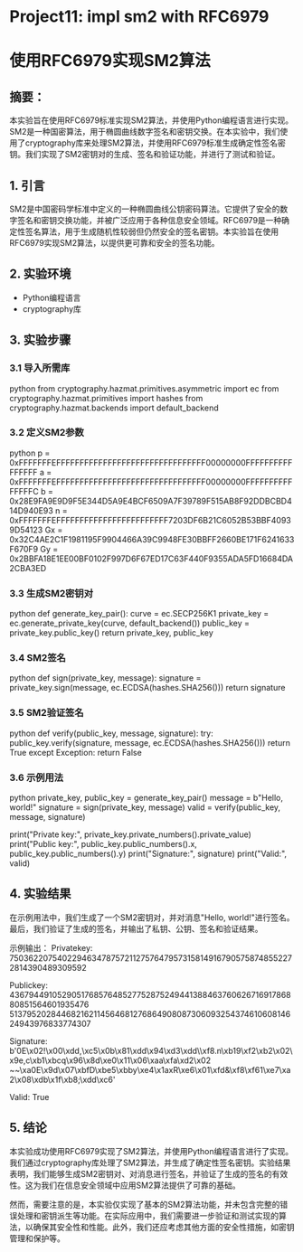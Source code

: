 # Project11: impl sm2 with RFC6979
# 使用RFC6979实现SM2算法

## 摘要：
本实验旨在使用RFC6979标准实现SM2算法，并使用Python编程语言进行实现。SM2是一种国密算法，用于椭圆曲线数字签名和密钥交换。在本实验中，我们使用了cryptography库来处理SM2算法，并使用RFC6979标准生成确定性签名密钥。我们实现了SM2密钥对的生成、签名和验证功能，并进行了测试和验证。

## 1. 引言
SM2是中国密码学标准中定义的一种椭圆曲线公钥密码算法。它提供了安全的数字签名和密钥交换功能，并被广泛应用于各种信息安全领域。RFC6979是一种确定性签名算法，用于生成随机性较弱但仍然安全的签名密钥。本实验旨在使用RFC6979实现SM2算法，以提供更可靠和安全的签名功能。

## 2. 实验环境
- Python编程语言
- cryptography库

## 3. 实验步骤
### 3.1 导入所需库
python
from cryptography.hazmat.primitives.asymmetric import ec
from cryptography.hazmat.primitives import hashes
from cryptography.hazmat.backends import default_backend

### 3.2 定义SM2参数
python
p = 0xFFFFFFFEFFFFFFFFFFFFFFFFFFFFFFFFFFFFFFFF00000000FFFFFFFFFFFFFFFF
a = 0xFFFFFFFEFFFFFFFFFFFFFFFFFFFFFFFFFFFFFFFF00000000FFFFFFFFFFFFFFFC
b = 0x28E9FA9E9D9F5E344D5A9E4BCF6509A7F39789F515AB8F92DDBCBD414D940E93
n = 0xFFFFFFFEFFFFFFFFFFFFFFFFFFFFFFFF7203DF6B21C6052B53BBF40939D54123
Gx = 0x32C4AE2C1F1981195F9904466A39C9948FE30BBFF2660BE171F6241633F670F9
Gy = 0x2BBFA18E1EE00BF0102F997D6F67ED17C63F440F9355ADA5FD16684DA2CBA3ED

### 3.3 生成SM2密钥对
python
def generate_key_pair():
    curve = ec.SECP256K1
    private_key = ec.generate_private_key(curve, default_backend())
    public_key = private_key.public_key()
    return private_key, public_key

### 3.4 SM2签名
python
def sign(private_key, message):
    signature = private_key.sign(message, ec.ECDSA(hashes.SHA256()))
    return signature

### 3.5 SM2验证签名
python
def verify(public_key, message, signature):
    try:
        public_key.verify(signature, message, ec.ECDSA(hashes.SHA256()))
        return True
    except Exception:
        return False

### 3.6 示例用法
python
private_key, public_key = generate_key_pair()
message = b"Hello, world!"
signature = sign(private_key, message)
valid = verify(public_key, message, signature)

print("Private key:", private_key.private_numbers().private_value)
print("Public key:", public_key.public_numbers().x, public_key.public_numbers().y)
print("Signature:", signature)
print("Valid:", valid)

## 4. 实验结果
在示例用法中，我们生成了一个SM2密钥对，并对消息"Hello, world!"进行签名。最后，我们验证了生成的签名，并输出了私钥、公钥、签名和验证结果。

示例输出：
Privatekey:
75036220754022946347875721127576479573158149167905758748552272814390489309592

Publickey:
43679449105290517685764852775287524944138846376062671691786880851564601935476 51379520284468216211456468127686490808730609325437461060814624943976833774307

Signature: b'0E\x02!\x00\xdd,\xc5\x0b\x81\xdd\x94\xd3\xdd\\\xf8.n\xb19\xf2\xb2\x02\x9e,c\xb1\xbcq\x96\x8d\xe0\x11\x06\xaa\xfa\xd2\x02 ~~\xa0E\x9d\x07\xbfD\xbe5\xbby\xe4\x1axR\xe6\x01\xfd&\xf8\xf61\xe7\xa2\x08\xdb\x1f\xb8;\xdd\xc6'

Valid: 
True

## 5. 结论
本实验成功使用RFC6979实现了SM2算法，并使用Python编程语言进行了实现。我们通过cryptography库处理了SM2算法，并生成了确定性签名密钥。实验结果表明，我们能够生成SM2密钥对、对消息进行签名，并验证了生成的签名的有效性。这为我们在信息安全领域中应用SM2算法提供了可靠的基础。

然而，需要注意的是，本实验仅实现了基本的SM2算法功能，并未包含完整的错误处理和密钥派生等功能。在实际应用中，我们需要进一步验证和测试实现的算法，以确保其安全性和性能。此外，我们还应考虑其他方面的安全性措施，如密钥管理和保护等。
